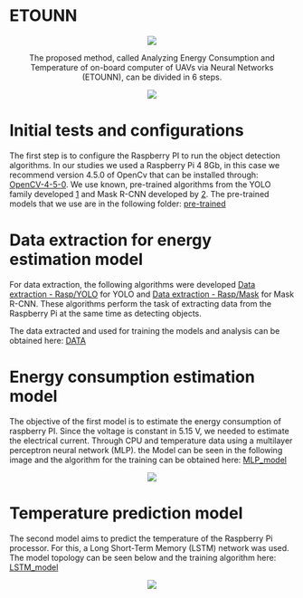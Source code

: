 # ETOUNN
<p align="center">
  <img src="https://user-images.githubusercontent.com/84810481/155543417-51c626b9-6250-493c-9a97-64516ab42df7.png">
</p>
<p align="center">
The proposed method, called Analyzing Energy Consumption and Temperature of on-board computer of UAVs via Neural Networks (ETOUNN), can be divided in 6 steps.
</p>
<p align="center">
 <img src="https://user-images.githubusercontent.com/84810481/155544944-cec2f9a3-772d-4ae7-8842-86f10175ccae.png">
</p>

# Initial tests and configurations
The first step is to configure the Raspberry PI to run the object detection algorithms. In our studies we used a Raspberry Pi 4 8Gb, in this case we recommend version 4.5.0 of OpenCv that can be installed through: [OpenCV-4-5-0](https://github.com/RenatoMaximiano/ETOUNN/blob/main/OpenCV-4-5-0.sh).
We use known, pre-trained algorithms from the YOLO family developed [1](https://github.com/AlexeyAB/darknet) and Mask R-CNN developed by [2](https://github.com/escoladeestudantes/opencv/tree/main/22_ObjectDetection_Mask-RCNN_Inception_v2_COCO). The pre-trained models that we use are in the following folder: [pre-trained](https://drive.google.com/drive/folders/1fAw1LLeFAWj5KCKIHldxqFhxjPC5ZnkI?usp=sharing)

# Data extraction for energy estimation model
For data extraction, the following algorithms were developed [Data extraction - Rasp/YOLO](https://github.com/RenatoMaximiano/ETOUNN/blob/main/Data_extraction/Paralelo_Yolo.py) for YOLO and [Data extraction - Rasp/Mask](https://github.com/RenatoMaximiano/ETOUNN/blob/main/Data_extraction/Paralelo_Mask.py) for Mask R-CNN. These algorithms perform the task of extracting data from the Raspberry Pi at the same time as detecting objects.

The data extracted and used for training the models and analysis can be obtained here: [DATA](https://github.com/RenatoMaximiano/ETOUNN/tree/main/DATA)

#  Energy consumption estimation model
The objective of the first model is to estimate the energy consumption of raspberry PI. Since the voltage is constant in 5.15 V, we needed to estimate the electrical current. Through CPU and temperature data using a multilayer perceptron neural network (MLP). the Model can be seen in the following image and the algorithm for the training can be obtained here: [MLP_model](https://github.com/RenatoMaximiano/ETOUNN/blob/main/Models/mlp_finalipynb.py)

<p align="center">
  <img src="https://user-images.githubusercontent.com/84810481/155583888-23c20e22-c044-4c58-a808-f751ed5b5d40.png">
</p>

# Temperature prediction model
The second model aims to predict the temperature of the Raspberry Pi processor. For this, a Long Short-Term Memory (LSTM) network was used. The model topology can be seen below and the training algorithm here: [LSTM_model](https://github.com/RenatoMaximiano/ETOUNN/blob/main/Models/lstmap.py)

<p align="center">
  <img src="https://user-images.githubusercontent.com/84810481/155585545-2d894252-54e5-48a7-80eb-adf8f76df02b.png">
</p>
